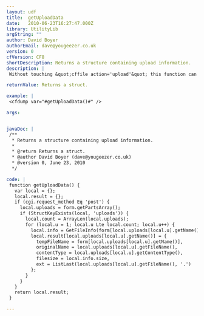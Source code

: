 ```yaml
---
layout: udf
title:  getUploadData
date:   2010-06-23T16:27:47.000Z
library: UtilityLib
argString: ""
author: David Boyer
authorEmail: dave@yougeezer.co.uk
version: 0
cfVersion: CF8
shortDescription: Returns a structure containing upload information.
description: |
 Without touching &quot;cffile action='upload'&quot; this function can give you all the information you need about any uploads.  This includes the size, original name, temporary name, content type and extension.

returnValue: Returns a struct.

example: |
 <cfdump var="#getUploadData()#" />

args:


javaDoc: |
 /**
  * Returns a structure containing upload information.
  * 
  * @return Returns a struct. 
  * @author David Boyer (dave@yougeezer.co.uk) 
  * @version 0, June 23, 2010 
  */

code: |
 function getUploadData() {
   var local = {};
   local.result = {};
   if (cgi.request_method Eq 'post') {
     local.uploads = form.getPartsArray();
     if (StructKeyExists(local, 'uploads')) {
       local.count = ArrayLen(local.uploads);
       for (local.u = 1; local.u Lte local.count; local.u++) {
         local.info = GetFileInfo(form[local.uploads[local.u].getName()]);
         local.result[local.uploads[local.u].getName()] = {
           tempFileName = form[local.uploads[local.u].getName()],
           originalName = local.uploads[local.u].getFileName(),
           contentType = local.uploads[local.u].getContentType(),
           filesize = local.info.size,
           ext = ListLast(local.uploads[local.u].getFileName(), '.')
         };
       }
     }
   }
   return local.result;
 }

---
```


